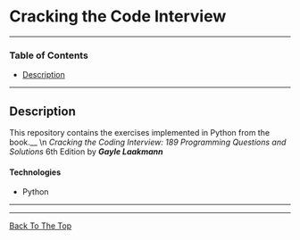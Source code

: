 # Cracking the Code Interview 

---

### Table of Contents

- [Description](#description)

---

## Description

This repository contains the exercises implemented in Python from the book.__
\n *Cracking the Coding Interview: 189 Programming Questions and Solutions* 6th Edition by **_Gayle Laakmann_**

#### Technologies

- Python

---

---
[Back To The Top](#read-me-template)
